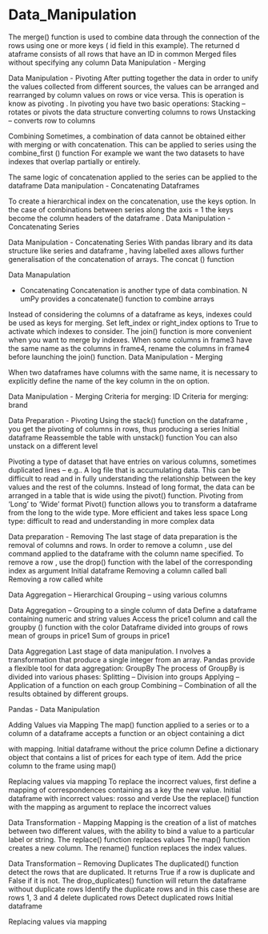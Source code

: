 # Data_Manipulation

The merge() 
function is used to combine data through the connection of the rows using one or more keys (
id
 field in this example).
The returned 
d
ataframe
 consists of all rows that have an ID in common
Merged files without specifying any column
Data Manipulation - Merging

Data Manipulation - Pivoting
After putting together the data in order to unify the values collected from different sources, the values can be arranged and rearranged by column values on rows or vice versa. This is operation is know as 
pivoting
. 
In pivoting you have two basic operations:
Stacking
 – rotates or pivots the data structure converting columns to rows
Unstacking
 – converts row to columns

Combining
Sometimes, a combination of data cannot be obtained either with merging or with concatenation.
This can be applied to series using the  
combine_first
() function 
For example we want the two datasets to have indexes that overlap partially or entirely. 

The same logic of concatenation applied to the series can be applied to the 
dataframe
Data manipulation - Concatenating 
Dataframes

To create a hierarchical index on the concatenation, use the 
keys
 option.
In the case of combinations between series along the axis = 1 the keys become the column headers of the 
dataframe
.
Data Manipulation - Concatenating 
Series

Data Manipulation - Concatenating 
Series
With pandas library and its data structure like 
series
 and 
dataframe
, having labelled axes allows further generalisation of the concatenation of arrays.
The 
concat
() 
function

Data 
Manapulation
 - Concatenating
Concatenation
 is another type of data combination.
N
umPy
 provides a 
concatenate() 
function to combine arrays

Instead of considering the columns of a 
dataframe
 as keys, indexes could be used as keys for merging. Set
 left_index 
or 
right_index
 options to True to activate which indexes to consider.
The 
join() 
function is more convenient when you want to merge by indexes. When some columns in frame3 have the same name as the columns in frame4, rename the columns in frame4 before launching the 
join() 
function.
Data Manipulation - Merging

When two dataframes have columns with the same name, it is necessary to explicitly define the name of the key column in the 
on
 option.
 
Data Manipulation - Merging
Criteria for merging: ID
Criteria for merging: brand

Data Preparation - Pivoting
Using the stack() function on the 
dataframe
, you get the pivoting of columns in rows, thus producing a series
Initial 
dataframe
Reassemble the table with unstack() function
You can also unstack on a different level

Pivoting a type of dataset that have entries on various columns, sometimes duplicated lines – e.g.. A log file that is accumulating data. 
This can be difficult to read and in fully understanding the relationship between the key values and the rest of the columns.
Instead of long format, the data can be arranged in a table that is 
wide
 using the 
pivot() 
function.
Pivoting from ‘Long’ to ‘Wide’ format
Pivot() function allows you to transform a 
dataframe
 from the 
long
 to the 
wide
 type. More efficient and takes less space
Long type: difficult to read and understanding in more complex data

Data preparation - Removing
The last stage of data preparation is the removal of columns and rows.
In order to remove a 
column
, use 
del
 command applied to the 
dataframe
 with the column name specified.
To remove a 
row
, use the 
drop()
 function with the label of the corresponding index as argument
Initial 
dataframe
Removing a column called 
ball
Removing a row called 
white

Data Aggregation – Hierarchical Grouping – using various columns

Data Aggregation – Grouping to a single column of data
Define a 
dataframe
 containing numeric and string values
Access the price1 column and call the 
groupby
() function with the 
color
Dataframe
 divided into groups of rows
mean of groups in price1
Sum of groups in price1

Data Aggregation
Last stage of data manipulation.
I
nvolves a transformation that produce a single integer from an array.
Pandas provide a flexible tool for data aggregation: 
GroupBy
The process of 
GroupBy
 is divided into various phases:
Splitting
 – Division into groups
Applying
 – Application of a function on each group
Combining
 – Combination of all the results obtained by different groups.

Pandas - Data Manipulation

Adding Values via Mapping
The 
map() 
function applied to a series or to a column of a 
dataframe
 accepts a function or an object containing a 
dict
 
with mapping.
Initial 
dataframe
 without the price column
Define a dictionary object that contains a list of prices for each type of item.
Add the price column to the frame using 
map()

Replacing values via mapping
To replace the incorrect values, 
first
 define a mapping of correspondences containing as a key the new value.
Initial 
dataframe
 with incorrect values: 
rosso
 and 
verde
Use the 
replace() 
function with the mapping as argument to replace the incorrect values

Data Transformation - Mapping
Mapping is the creation of a list of matches between two different values, with the ability to bind a value to a particular label or string.
The 
replace() 
function replaces values
The 
map() 
function creates a new column.
The 
rename() 
function replaces the index values.

Data Transformation – Removing Duplicates
The 
duplicated() 
function detect the rows that are duplicated. It returns 
True
 if a row is duplicate and 
False
 if it is not.
The 
drop_duplicates() 
function will return the 
dataframe
 without duplicate rows
Identify the duplicate rows and in this case these are rows 1, 3 and 4
delete duplicated rows
Detect duplicated rows
Initial 
dataframe

Replacing values via mapping

